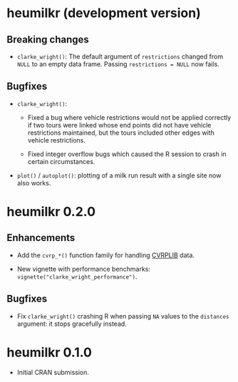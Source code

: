# heumilkr (development version)

## Breaking changes

-   `clarke_wright()`: The default argument of `restrictions` changed from `NULL` to an empty data frame. Passing `restrictions = NULL` now fails.

## Bugfixes

-   `clarke_wright()`:

    -   Fixed a bug where vehicle restrictions would not be applied correctly if two tours were linked whose end points did not have vehicle restrictions maintained, but the tours included other edges with vehicle restrictions.

    -   Fixed integer overflow bugs which caused the R session to crash in certain circumstances.

-   `plot()` / `autoplot()`: plotting of a milk run result with a single site now also works.

# heumilkr 0.2.0

## Enhancements

-   Add the `cvrp_*()` function family for handling [CVRPLIB](http://vrp.atd-lab.inf.puc-rio.br/) data.

-   New vignette with performance benchmarks: `vignette("clarke_wright_performance")`.

## Bugfixes

-   Fix `clarke_wright()` crashing R when passing `NA` values to the `distances` argument: it stops gracefully instead.

# heumilkr 0.1.0

-   Initial CRAN submission.
